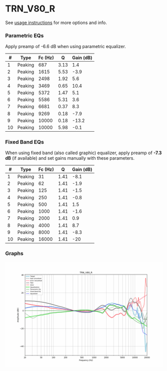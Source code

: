 # TRN_V80_R
See [usage instructions](https://github.com/jaakkopasanen/AutoEq#usage) for more options and info.

### Parametric EQs
Apply preamp of -6.6 dB when using parametric equalizer.

|   # | Type    |   Fc (Hz) |    Q |   Gain (dB) |
|-----|---------|-----------|------|-------------|
|   1 | Peaking |       687 | 3.13 |         1.4 |
|   2 | Peaking |      1615 | 5.53 |        -3.9 |
|   3 | Peaking |      2498 | 1.92 |         5.6 |
|   4 | Peaking |      3469 | 0.65 |        10.4 |
|   5 | Peaking |      5372 | 1.47 |         5.1 |
|   6 | Peaking |      5586 | 5.31 |         3.6 |
|   7 | Peaking |      6681 | 0.37 |         8.3 |
|   8 | Peaking |      9269 | 0.18 |        -7.9 |
|   9 | Peaking |     10000 | 0.18 |       -13.2 |
|  10 | Peaking |     10000 | 5.98 |        -0.1 |

### Fixed Band EQs
When using fixed band (also called graphic) equalizer, apply preamp of **-7.3 dB** (if available) and set gains manually with these parameters.

|   # | Type    |   Fc (Hz) |    Q |   Gain (dB) |
|-----|---------|-----------|------|-------------|
|   1 | Peaking |        31 | 1.41 |        -8.1 |
|   2 | Peaking |        62 | 1.41 |        -1.9 |
|   3 | Peaking |       125 | 1.41 |        -1.5 |
|   4 | Peaking |       250 | 1.41 |        -0.8 |
|   5 | Peaking |       500 | 1.41 |         1.5 |
|   6 | Peaking |      1000 | 1.41 |        -1.6 |
|   7 | Peaking |      2000 | 1.41 |         0.9 |
|   8 | Peaking |      4000 | 1.41 |         8.7 |
|   9 | Peaking |      8000 | 1.41 |        -8.3 |
|  10 | Peaking |     16000 | 1.41 |       -20   |

### Graphs
![](./TRN_V80_R.png)
